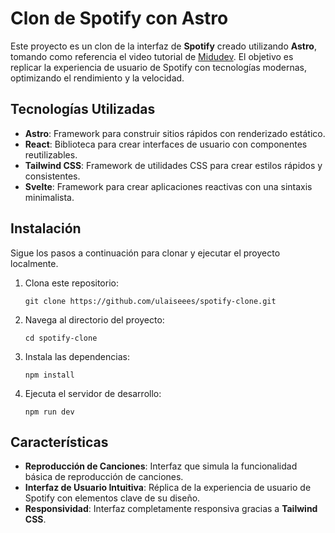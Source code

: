 # Clon de Spotify con Astro

Este proyecto es un clon de la interfaz de **Spotify** creado utilizando **Astro**, tomando como referencia el video tutorial de [Midudev](https://youtu.be/WRc8lz-bp78). El objetivo es replicar la experiencia de usuario de Spotify con tecnologías modernas, optimizando el rendimiento y la velocidad.

## Tecnologías Utilizadas

- **Astro**: Framework para construir sitios rápidos con renderizado estático.
- **React**: Biblioteca para crear interfaces de usuario con componentes reutilizables.
- **Tailwind CSS**: Framework de utilidades CSS para crear estilos rápidos y consistentes.
- **Svelte**: Framework para crear aplicaciones reactivas con una sintaxis minimalista.

## Instalación

Sigue los pasos a continuación para clonar y ejecutar el proyecto localmente.

1. Clona este repositorio:

    ```git clone https://github.com/ulaiseees/spotify-clone.git```

2. Navega al directorio del proyecto:
    
    ```cd spotify-clone```

3. Instala las dependencias:
    
    ```npm install```

4. Ejecuta el servidor de desarrollo:
    
    ```npm run dev```

## Características

- **Reproducción de Canciones**: Interfaz que simula la funcionalidad básica de reproducción de canciones.
- **Interfaz de Usuario Intuitiva**: Réplica de la experiencia de usuario de Spotify con elementos clave de su diseño.
- **Responsividad**: Interfaz completamente responsiva gracias a **Tailwind CSS**.